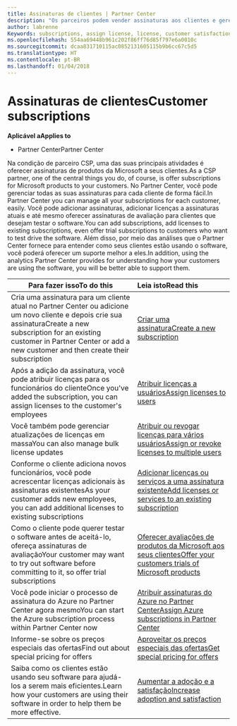 ```yaml
---
title: Assinaturas de clientes | Partner Center
description: "Os parceiros podem vender assinaturas aos clientes e gerenciá-las por meio do Partner Center."
author: labrenne
Keywords: subscriptions, assign license, license, customer satisfaction, Azure subscriptions
ms.openlocfilehash: 554aa69448b961c202f86ff76d85f797e6a0010c
ms.sourcegitcommit: dcaa831710115ac0852131605115b9b6cc67c5d5
ms.translationtype: HT
ms.contentlocale: pt-BR
ms.lasthandoff: 01/04/2018
---
```

# <a name="customer-subscriptions"></a><span data-ttu-id="9bc4a-103">Assinaturas de clientes</span><span class="sxs-lookup"><span data-stu-id="9bc4a-103">Customer subscriptions</span></span>

**<span data-ttu-id="9bc4a-104">Aplicável a</span><span class="sxs-lookup"><span data-stu-id="9bc4a-104">Applies to</span></span>**

-  <span data-ttu-id="9bc4a-105">Partner Center</span><span class="sxs-lookup"><span data-stu-id="9bc4a-105">Partner Center</span></span>

<span data-ttu-id="9bc4a-106">Na condição de parceiro CSP, uma das suas principais atividades é oferecer assinaturas de produtos da Microsoft a seus clientes.</span><span class="sxs-lookup"><span data-stu-id="9bc4a-106">As a CSP partner, one of the central things you do, of course, is offer subscriptions for Microsoft products to your customers.</span></span> <span data-ttu-id="9bc4a-107">No Partner Center, você pode gerenciar todas as suas assinaturas para cada cliente de forma fácil.</span><span class="sxs-lookup"><span data-stu-id="9bc4a-107">In Partner Center you can manage all your subscriptions for each customer, easily.</span></span> <span data-ttu-id="9bc4a-108">Você pode adicionar assinaturas, adicionar licenças a assinaturas atuais e até mesmo oferecer assinaturas de avaliação para clientes que desejam testar o software.</span><span class="sxs-lookup"><span data-stu-id="9bc4a-108">You can add subscriptions, add licenses to existing subscriptions, even offer trial subscriptions to customers who want to test drive the software.</span></span> <span data-ttu-id="9bc4a-109">Além disso, por meio das análises que o Partner Center fornece para entender como seus clientes estão usando o software, você poderá oferecer um suporte melhor a eles.</span><span class="sxs-lookup"><span data-stu-id="9bc4a-109">In addition, using the analytics Partner Center provides for understanding how your customers are using the software, you will be better able to support them.</span></span>

|**<span data-ttu-id="9bc4a-110">Para fazer isso</span><span class="sxs-lookup"><span data-stu-id="9bc4a-110">To do this</span></span>**   |**<span data-ttu-id="9bc4a-111">Leia isto</span><span class="sxs-lookup"><span data-stu-id="9bc4a-111">Read this</span></span>**   |
|----------------------|:----------------------|
|<span data-ttu-id="9bc4a-112">Cria uma assinatura para um cliente atual no Partner Center ou adicione um novo cliente e depois crie sua assinatura</span><span class="sxs-lookup"><span data-stu-id="9bc4a-112">Create a new subscription for an existing customer in Partner Center or add a new customer and then create their subscription</span></span>|[<span data-ttu-id="9bc4a-113">Criar uma assinatura</span><span class="sxs-lookup"><span data-stu-id="9bc4a-113">Create a new subscription</span></span>](create-a-new-subscription.md)|
|<span data-ttu-id="9bc4a-114">Após a adição da assinatura, você pode atribuir licenças para os funcionários do cliente</span><span class="sxs-lookup"><span data-stu-id="9bc4a-114">Once you've added the subscription, you can assign licenses to the customer's employees</span></span>  |[<span data-ttu-id="9bc4a-115">Atribuir licenças a usuários</span><span class="sxs-lookup"><span data-stu-id="9bc4a-115">Assign licenses to users</span></span>](assign-licenses-to-users.md)|
|<span data-ttu-id="9bc4a-116">Você também pode gerenciar atualizações de licenças em massa</span><span class="sxs-lookup"><span data-stu-id="9bc4a-116">You can also manage bulk license updates</span></span>   |[<span data-ttu-id="9bc4a-117">Atribuir ou revogar licenças para vários usuários</span><span class="sxs-lookup"><span data-stu-id="9bc4a-117">Assign or revoke licenses to multiple users</span></span>](bulk-license-provisioning-for-multiple-users.md)|
|<span data-ttu-id="9bc4a-118">Conforme o cliente adiciona novos funcionários, você pode acrescentar licenças adicionais às assinaturas existentes</span><span class="sxs-lookup"><span data-stu-id="9bc4a-118">As your customer adds new employees, you can add additional licenses to existing subscriptions</span></span>   |[<span data-ttu-id="9bc4a-119">Adicionar licenças ou serviços a uma assinatura existente</span><span class="sxs-lookup"><span data-stu-id="9bc4a-119">Add licenses or services to an existing subscription</span></span>](add-licenses-or-services-to-an-existing-subscription.md)|
|<span data-ttu-id="9bc4a-120">Como o cliente pode querer testar o software antes de aceitá-lo, ofereça assinaturas de avaliação</span><span class="sxs-lookup"><span data-stu-id="9bc4a-120">Your customer may want to try out software before committing to it, so offer trial subscriptions</span></span>    |[<span data-ttu-id="9bc4a-121">Oferecer avaliações de produtos da Microsoft aos seus clientes</span><span class="sxs-lookup"><span data-stu-id="9bc4a-121">Offer your customers trials of Microsoft products</span></span>](offer-your-customers-trials-of-microsoft-products.md)|
|<span data-ttu-id="9bc4a-122">Você pode iniciar o processo de assinatura do Azure no Partner Center agora mesmo</span><span class="sxs-lookup"><span data-stu-id="9bc4a-122">You can start the Azure subscription process within Partner Center now</span></span>   |[<span data-ttu-id="9bc4a-123">Atribuir assinaturas do Azure no Partner Center</span><span class="sxs-lookup"><span data-stu-id="9bc4a-123">Assign Azure subscriptions in Partner Center</span></span>](assign-azure-subscriptions.md)|
|<span data-ttu-id="9bc4a-124">Informe-se sobre os preços especiais das ofertas</span><span class="sxs-lookup"><span data-stu-id="9bc4a-124">Find out about special pricing for offers</span></span>   |[<span data-ttu-id="9bc4a-125">Aproveitar os preços especiais das ofertas</span><span class="sxs-lookup"><span data-stu-id="9bc4a-125">Get special pricing for offers</span></span>](get-special-pricing-for-offers.md)|
|<span data-ttu-id="9bc4a-126">Saiba como os clientes estão usando seu software para ajudá-los a serem mais eficientes.</span><span class="sxs-lookup"><span data-stu-id="9bc4a-126">Learn how your customers are using their software in order to help them be more effective.</span></span>   | [<span data-ttu-id="9bc4a-127">Aumentar a adoção e a satisfação</span><span class="sxs-lookup"><span data-stu-id="9bc4a-127">Increase adoption and satisfaction</span></span>](increasing-adoption-and-satisfaction.md)   | 

































 

 



